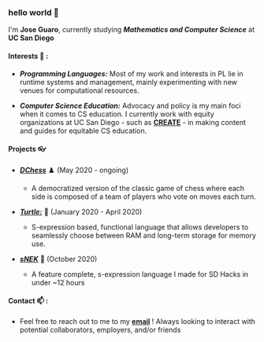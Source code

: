 ### hello world 👋

I'm **Jose Guaro**, currently studying **_Mathematics and Computer Science_** at **UC San Diego**

#### Interests :satellite: :  
* **_Programming Languages:_** Most of my work and interests in PL lie in runtime systems and management, mainly experimenting with new venues for computational resources. 

* **_Computer Science Education:_** Advocacy and policy is my main foci when it comes to CS education. I currently work with equity organizations at UC San Diego - such as [**CREATE**](https://create.ucsd.edu/) - in making content and guides for equitable CS education.

#### Projects :eyeglasses: 
    
- [**_DChess_**](https://github.com/TypeMonkey/DChess) :chess_pawn: (May 2020 - ongoing)
    - A democratized version of the classic game of chess where each side is composed of a team of players who vote on moves each turn.
    
- [**_Turtle:_**](https://github.com/TypeMonkey/Turtle) :turtle: (January 2020 - April 2020)
    - S-expression based, functional language that allows developers to seamlessly choose between RAM and long-term storage for memory use.
    
- [**_sNEK_**](https://github.com/TypeMonkey/sNEK) :snake: (October 2020) 
    - A feature complete, s-expression language I made for SD Hacks in under ~12 hours

#### Contact  📫 :
- Feel free to reach out to me to my [**email**](anothertypemonkey@gmail.com) ! Always looking to interact with potential collaborators, employers, and/or friends
